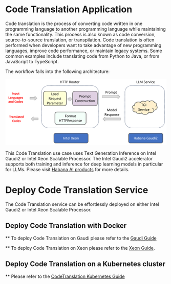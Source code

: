 # Code Translation Application

Code translation is the process of converting code written in one programming language to another programming language while maintaining the same functionality. This process is also known as code conversion, source-to-source translation, or transpilation. Code translation is often performed when developers want to take advantage of new programming languages, improve code performance, or maintain legacy systems. Some common examples include translating code from Python to Java, or from JavaScript to TypeScript.

The workflow falls into the following architecture:

![architecture](./assets/img/code_trans_architecture.png)

This Code Translation use case uses Text Generation Inference on Intel Gaudi2 or Intel Xeon Scalable Processor. The Intel Gaudi2 accelerator supports both training and inference for deep learning models in particular for LLMs. Please visit [Habana AI products](https://habana.ai/products) for more details.

# Deploy Code Translation Service

The Code Translation service can be effortlessly deployed on either Intel Gaudi2 or Intel Xeon Scalable Processor.

## Deploy Code Translation with Docker

\*\* To deploy Code Translation on Gaudi please refer to the [Gaudi Guide](./docker/gaudi/README.md)

\*\* To deploy Code Translation on Xeon please refer to the [Xeon Guide](./docker/xeon/README.md).

## Deploy Code Translation on a Kubernetes cluster

\*\* Please refer to the [CodeTranslation Kubernetes Guide](./kubernetes/README.md)
